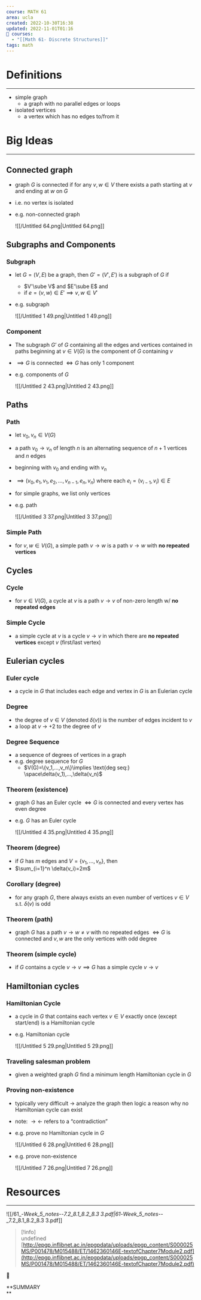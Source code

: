 ```yaml
---
course: MATH 61
area: ucla
created: 2022-10-30T16:38
updated: 2022-11-01T01:16
📕 courses:
  - "[[Math 61- Discrete Structures]]"
tags: math
---
```

# Definitions

---

- simple graph
    - a graph with no parallel edges or loops
- isolated vertices
    - a vertex which has no edges to/from it

# Big Ideas

---

## Connected graph

- graph $G$﻿ is connected if for any $v,w\in V$﻿ there exists a path starting at $v$﻿ and ending at $w$﻿ on $G$﻿
- i.e. no vertex is isolated
- e.g. non-connected graph
    
    ![[/Untitled 64.png|Untitled 64.png]]
    

## Subgraphs and Components

### Subgraph

- let $G=(V,E)$﻿ be a graph, then $G'=(V',E')$﻿ is a subgraph of $G$﻿ if
    - $V'\sube V$﻿ and $E'\sube E$﻿ and
    - if $e=(v,w)\in E'\implies v,w\in V'$﻿
- e.g. subgraph
    
    ![[/Untitled 1 49.png|Untitled 1 49.png]]
    

### Component

- The subgraph $G’$﻿ of $G$﻿ containing all the edges and vertices contained in paths beginning at $v\in V(G)$﻿ is the component of $G$﻿ containing $v$﻿
- $\implies G$﻿ is connected $\iff G$﻿ has only 1 component
- e.g. components of $G$﻿
    
    ![[/Untitled 2 43.png|Untitled 2 43.png]]
    

## Paths

### Path

- let $v_0,v_n\in V(G)$﻿
- a path $v_0\to v_n$﻿ of length $n$﻿ is an alternating sequence of $n+1$﻿ vertices and $n$﻿ edges
- beginning with $v_0$﻿ and ending with $v_n$﻿
- $\implies (v_0,e_1,v_1,e_2,…,v_{n-1},e_n,v_n)$﻿ where each $e_i=(v_{i-1},v_i)\in E$﻿
- for simple graphs, we list only vertices
- e.g. path
    
    ![[/Untitled 3 37.png|Untitled 3 37.png]]
    

### Simple Path

- for $v,w\in V(G)$﻿, a simple path $v\to w$﻿ is a path $v\to w$﻿ with **no repeated vertices**

## Cycles

### Cycle

- for $v\in V(G)$﻿, a cycle at $v$﻿ is a path $v\to v$﻿ of non-zero length w/ **no repeated** **edges**

### Simple Cycle

- a simple cycle at $v$﻿ is a cycle $v\to v$﻿ in which there are **no repeated** **vertices** except $v$﻿ (first/last vertex)

## Eulerian cycles

### Euler cycle

- a cycle in $G$﻿ that includes each edge and vertex in $G$﻿ is an Eulerian cycle

### Degree

- the degree of $v\in V$﻿ (denoted $\delta(v)$﻿) is the number of edges incident to $v$﻿
- a loop at $v$﻿ → +2 to the degree of $v$﻿

### Degree Sequence

- a sequence of degrees of vertices in a graph
- e.g. degree sequence for $G$﻿
    - $V(G)=\{v_1,…,v_n\}\implies \text{deg seq:} \space\delta(v_1),…,\delta(v_n)$﻿

### Theorem (existence)

- graph $G$﻿ has an Euler cycle $\iff G$﻿ is connected and every vertex has even degree
- e.g. $G$﻿ has an Euler cycle
    
    ![[/Untitled 4 35.png|Untitled 4 35.png]]
    

### Theorem (degree)

- if $G$﻿ has $m$﻿ edges and $V=\{v_1,…,v_n\}$﻿, then
- $\sum_{i=1}^n \delta(v_i)=2m$﻿

### Corollary (degree)

- for any graph $G$﻿, there always exists an even number of vertices $v\in V$﻿ s.t. $\delta(v)$﻿ is odd

### Theorem (path)

- graph $G$﻿ has a path $v\to w\neq v$﻿ with no repeated edges $\iff G$﻿ is connected and $v,w$﻿ are the only vertices with odd degree

### Theorem (simple cycle)

- if $G$﻿ contains a cycle $v\to v \implies G$﻿ has a simple cycle $v\to v$﻿

## Hamiltonian cycles

### Hamiltonian Cycle

- a cycle in $G$﻿ that contains each vertex $v\in V$﻿ exactly once (except start/end) is a Hamiltonian cycle
- e.g. Hamiltonian cycle
    
    ![[/Untitled 5 29.png|Untitled 5 29.png]]
    

### Traveling salesman problem

- given a weighted graph $G$﻿ find a minimum length Hamiltonian cycle in $G$﻿

### Proving non-existence

- typically very difficult → analyze the graph then logic a reason why no Hamiltonian cycle can exist
- note: $\rightarrow\leftarrow$﻿ refers to a “contradiction”
- e.g. prove no Hamiltonian cycle in $G$﻿
    
    ![[/Untitled 6 28.png|Untitled 6 28.png]]
    
- e.g. prove non-existence
    
    ![[/Untitled 7 26.png|Untitled 7 26.png]]
    

# Resources

---

![[/61_-_Week_5_notes_--_7.2_8.1_8.2_8.3 3.pdf|61_-_Week_5_notes_--_7.2_8.1_8.2_8.3 3.pdf]]

> [!info]  
> undefined  
> [http://epgp.inflibnet.ac.in/epgpdata/uploads/epgp_content/S000025MS/P001478/M015488/ET/1462360146E-textofChapter7Module2.pdf](http://epgp.inflibnet.ac.in/epgpdata/uploads/epgp_content/S000025MS/P001478/M015488/ET/1462360146E-textofChapter7Module2.pdf)  

📌

**SUMMARY  
**